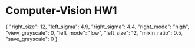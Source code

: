 # Computer-Vision HW1
{
  "right_size": 12, 
  "left_sigma": 4.9, 
  "right_sigma": 4.4, 
  "right_mode": "high", 
  "view_grayscale": 0, 
  "left_mode": "low", 
  "left_size": 12, 
  "mixin_ratio": 0.5, 
  "save_grayscale": 0
}
